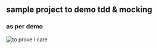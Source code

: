 ## sample project to demo tdd & mocking

### as per demo

![to prove i care](https://github.com/yldgio/dotnet-tdd-demo/actions/workflows/dotnet.yml/badge.svg)